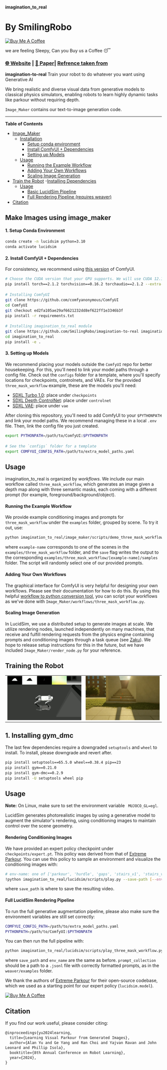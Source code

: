 #### imagination_to_real 
# By SmilingRobo
<a href="https://www.buymeacoffee.com/SupportSmilingRobo" target="_blank"><img src="https://cdn.buymeacoffee.com/buttons/v2/default-yellow.png" alt="Buy Me A Coffee" style="height: 60px !important;width: 217px !important;" ></a>

we are feeling Sleepy, Can you Buy us a Coffee 😴

### [🌐 Website](https://www.smilingrobo.com) | [📝 Paper](https://arxiv.org/abs/2411.00083)| [Refrence taken from](https://github.com/lucidsim)

**imagination-to-real** Train your robot to do whatever you want using Generative AI

We bring realistic and diverse visual data from generative models to classical physics simulators, enabling robots to
learn highly dynamic tasks like parkour without requiring depth.

`Image_Maker` contains our text-to-image generation code.

---

**Table of Contents**
- [Image_Maker](#make-images-using-image_maker)
  - [Installation](#installation)
    - [Setup conda environment](#1-setup-conda-environment)
    - [Install ComfyUI + Dependencies](#2-install-comfyui--dependencies)
    - [Setting up Models](#3-setting-up-models)
  - [Usage](#usage)
    - [Running the Example Workflow](#running-the-example-workflow)
    - [Adding Your Own Workflows](#adding-your-own-workflows)
    - [Scaling Image Generation](#scaling-image-generation)
- [Train the Robot](#training-the-robot)
  -[Installing Dependencies](#1️-installing-gym_dmc)
  - [Usage](#usage)
    - [Basic LucidSim Pipeline](#rendering-conditioning-images)
    - [Full Rendering Pipeline (requires weaver)](#full-lucidsim-rendering-pipeline)
- [Citation](#citation)


## Make Images using image_maker

#### 1. Setup Conda Environment

```bash
conda create -n lucidsim python=3.10
conda activate lucidsim
```

#### 2. Install ComfyUI + Dependencies

For consistency, we recommend
using [this version](https://github.com/comfyanonymous/ComfyUI/tree/ed2fa105ae29af6621232dd8ef622ff1e3346b3f) of
ComfyUI.

```bash
# Choose the CUDA version that your GPU supports. We will use CUDA 12.1
pip install torch==2.1.2 torchvision==0.16.2 torchaudio==2.1.2 --extra-index-url https://download.pytorch.org/whl/cu121

# Installing ComfyUI
git clone https://github.com/comfyanonymous/ComfyUI
cd ComfyUI
git checkout ed2fa105ae29af6621232dd8ef622ff1e3346b3f
pip install -r requirements.txt

# Installing imagination_to_real module
git clone https://github.com/SmilingRobo/imagination-to-real imagination_to_real
cd imagination_to_real
pip install -e .
```

#### 3. Setting up Models

We recommend placing your models outside the `ComfyUI` repo for better housekeeping. For this, you'll need to link your
model paths through a config file. Check out the `configs` folder for a template, where you'll specify locations for
checkpoints, controlnets, and VAEs. For the provided `three_mask_workflow` example, these are the models you'll need:

- [SDXL Turbo 1.0](https://huggingface.co/stabilityai/sdxl-turbo/blob/main/sd_xl_turbo_1.0_fp16.safetensors): place
  under `checkpoints`
- [SDXL Depth ControlNet](https://huggingface.co/diffusers/controlnet-depth-sdxl-1.0): place under `controlnet`
- [SDXL VAE](https://huggingface.co/stabilityai/sdxl-vae): place under `vae`

After cloning this repository, you'll need to add ComfyUI to your `$PYTHONPATH` and link your model paths. We recommend
managing these in a local `.env` file. Then, link the config file you just created.

```bash
export PYTHONPATH=/path/to/ComfyUI:$PYTHONPATH

# See the `configs` folder for a template
export COMFYUI_CONFIG_PATH=/path/to/extra_model_paths.yaml
```

## Usage

imagination_to_real is organized by _workflows_. We include our main workflow called `three_mask_workflow`, which generates an image
given a depth map along with three semantic masks, each coming with a different prompt (for example,
foreground/background/object).

#### Running the Example Workflow

We provide example conditioning images and prompts for `three_mask_workflow` under the `examples` folder, grouped by
scene. To try it out, use:

```bash
python imagination_to_real/image_maker/scripts/demo_three_mask_workflow.py [--example-name] [--seed] [--save]
```

where `example-name` corresponds to one of the scenes in the `examples/three_mask_workflow` folder, and the `save` flag
writes the output to the corresponding `examples/three_mask_workflow/[example-name]/samples` folder. The script will
randomly select one of our provided prompts.

#### Adding Your Own Workflows

The graphical interface for ComfyUI is very helpful for designing your own workflows. Please see their documentation for
how to do this. By using this
helpful [workflow to python conversion tool](https://github.com/pydn/ComfyUI-to-Python-Extension.git), you can script
your workflows as we've done with `Image_Maker/workflows/three_mask_workflow.py`.

#### Scaling Image Generation

In LucidSim, we use a distributed setup to generate images at scale. We utilize rendering nodes, launched independently
on many machines, that receive and fulfill rendering requests from the physics engine containing prompts and
conditioning images through a task queue (see [Zaku](https://zaku.readthedocs.io/en/latest/)). We hope to release setup
instructions for this in the future, but we have included `Image_Maker/render_node.py` for your reference.



## Training the Robot

<table style="border-collapse: collapse; border: none; width: 100%;">
  <tr>
    <td style="text-align: center; border: none;">
      <img src="assets/images/example_conditioning.png" style="width: 500px; max-width: 100%;" /><br>
    </td>
    <td style="text-align: center; border: none;">
      <img src="assets/images/example_imagen.png" style="width: 500px; max-width: 100%;" /><br>
    </td>
  </tr>
</table>

## 1.️ Installing gym_dmc

The last few dependencies require a downgraded `setuptools` and `wheel` to install. To install, please downgrade and
revert after.

```bash
pip install setuptools==65.5.0 wheel==0.38.4 pip==23
pip install gym==0.21.0
pip install gym-dmc==0.2.9
pip install -U setuptools wheel pip
```

## Usage

**Note:** On Linux, make sure to set the environment variable ` MUJOCO_GL=egl`.

LucidSim generates photorealistic images by using a generative model to augment the simulator's rendering, using
conditioning images to maintain control over the scene geometry.

#### Rendering Conditioning Images

We have provided an expert policy checkpoint under `checkpoints/expert.pt`. This policy was derived from that
of [Extreme Parkour](https://github.com/chengxuxin/extreme-parkour). You can use this policy to sample an environment
and visualize the conditioning images with:

```bash
# env-name: one of ['parkour', 'hurdle', 'gaps', 'stairs_v1', 'stairs_v2']
!python imagination_to_real/lucidsim/scripts/play.py --save-path [--env-name] [--num-steps] [--seed]
````

where `save_path` is where to save the resulting video.

#### Full LucidSim Rendering Pipeline

To run the full generative augmentation pipeline, please also make sure the environment variables are still
set correctly:

```bash
COMFYUI_CONFIG_PATH=/path/to/extra_model_paths.yaml
PYTHONPATH=/path/to/ComfyUI:$PYTHONPATH
```

You can then run the full pipeline with:

```bash
python imagination_to_real/lucidsim/scripts/play_three_mask_workflow.py --save-path --prompt-collection [--env-name] [--num-steps] [--seed]
```

where `save_path` and `env_name` are the same as before. `prompt_collection` should be a path to a `.jsonl` file with
correctly formatted prompts, as in the `weaver/examples` folder.

We thank the authors of [Extreme Parkour](https://github.com/chengxuxin/extreme-parkour) for their open-source codebase,
which we used as a starting point for our expert policy (`lucidsim.model`).


<a href="https://www.buymeacoffee.com/SupportSmilingRobo" target="_blank"><img src="https://cdn.buymeacoffee.com/buttons/v2/default-yellow.png" alt="Buy Me A Coffee" style="height: 60px !important;width: 217px !important;" ></a>


## Citation

If you find our work useful, please consider citing:

```
@inproceedings{yu2024learning,
  title={Learning Visual Parkour from Generated Images},
  author={Alan Yu and Ge Yang and Ran Choi and Yajvan Ravan and John Leonard and Phillip Isola},
  booktitle={8th Annual Conference on Robot Learning},
  year={2024},
}
```

